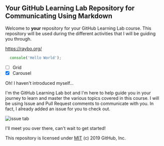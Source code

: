 ## Your GitHub Learning Lab Repository for Communicating Using Markdown

Welcome to **your** repository for your GitHub Learning Lab course. This repository will be used during the different activities that I will be guiding you through.

https://raybo.org/

```javascript
  console('Hello World');
```

- [ ] Grid
- [x] Carousel

Oh! I haven't introduced myself...

I'm the GitHub Learning Lab bot and I'm here to help guide you in your journey to learn and master the various topics covered in this course. I will be using Issue and Pull Request comments to communicate with you. In fact, I already added an issue for you to check out.

![issue tab](https://lab.github.com/public/images/issue_tab.png)

I'll meet you over there, can't wait to get started!

This repository is licensed under [MIT](../LICENSE) (c) 2019 GitHub, Inc.
